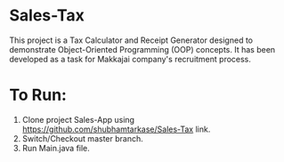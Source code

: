 # Sales-Tax
This project is a Tax Calculator and Receipt Generator designed to demonstrate Object-Oriented Programming (OOP) concepts. It has been developed as a task for Makkajai company's recruitment process.

# To Run:
1. Clone project Sales-App using https://github.com/shubhamtarkase/Sales-Tax link.
2. Switch/Checkout master branch.
3. Run Main.java file.
